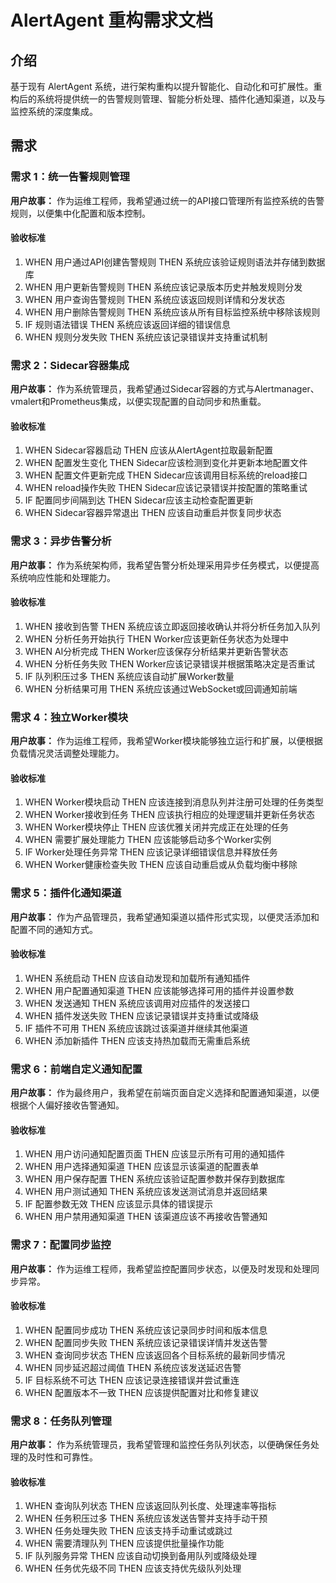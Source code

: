 # AlertAgent 重构需求文档

## 介绍

基于现有 AlertAgent 系统，进行架构重构以提升智能化、自动化和可扩展性。重构后的系统将提供统一的告警规则管理、智能分析处理、插件化通知渠道，以及与监控系统的深度集成。

## 需求

### 需求 1：统一告警规则管理

**用户故事：** 作为运维工程师，我希望通过统一的API接口管理所有监控系统的告警规则，以便集中化配置和版本控制。

#### 验收标准

1. WHEN 用户通过API创建告警规则 THEN 系统应该验证规则语法并存储到数据库
2. WHEN 用户更新告警规则 THEN 系统应该记录版本历史并触发规则分发
3. WHEN 用户查询告警规则 THEN 系统应该返回规则详情和分发状态
4. WHEN 用户删除告警规则 THEN 系统应该从所有目标监控系统中移除该规则
5. IF 规则语法错误 THEN 系统应该返回详细的错误信息
6. WHEN 规则分发失败 THEN 系统应该记录错误并支持重试机制

### 需求 2：Sidecar容器集成

**用户故事：** 作为系统管理员，我希望通过Sidecar容器的方式与Alertmanager、vmalert和Prometheus集成，以便实现配置的自动同步和热重载。

#### 验收标准

1. WHEN Sidecar容器启动 THEN 应该从AlertAgent拉取最新配置
2. WHEN 配置发生变化 THEN Sidecar应该检测到变化并更新本地配置文件
3. WHEN 配置文件更新完成 THEN Sidecar应该调用目标系统的reload接口
4. WHEN reload操作失败 THEN Sidecar应该记录错误并按配置的策略重试
5. IF 配置同步间隔到达 THEN Sidecar应该主动检查配置更新
6. WHEN Sidecar容器异常退出 THEN 应该自动重启并恢复同步状态

### 需求 3：异步告警分析

**用户故事：** 作为系统架构师，我希望告警分析处理采用异步任务模式，以便提高系统响应性能和处理能力。

#### 验收标准

1. WHEN 接收到告警 THEN 系统应该立即返回接收确认并将分析任务加入队列
2. WHEN 分析任务开始执行 THEN Worker应该更新任务状态为处理中
3. WHEN AI分析完成 THEN Worker应该保存分析结果并更新告警状态
4. WHEN 分析任务失败 THEN Worker应该记录错误并根据策略决定是否重试
5. IF 队列积压过多 THEN 系统应该自动扩展Worker数量
6. WHEN 分析结果可用 THEN 系统应该通过WebSocket或回调通知前端

### 需求 4：独立Worker模块

**用户故事：** 作为运维工程师，我希望Worker模块能够独立运行和扩展，以便根据负载情况灵活调整处理能力。

#### 验收标准

1. WHEN Worker模块启动 THEN 应该连接到消息队列并注册可处理的任务类型
2. WHEN Worker接收到任务 THEN 应该执行相应的处理逻辑并更新任务状态
3. WHEN Worker模块停止 THEN 应该优雅关闭并完成正在处理的任务
4. WHEN 需要扩展处理能力 THEN 应该能够启动多个Worker实例
5. IF Worker处理任务异常 THEN 应该记录详细错误信息并释放任务
6. WHEN Worker健康检查失败 THEN 应该自动重启或从负载均衡中移除

### 需求 5：插件化通知渠道

**用户故事：** 作为产品管理员，我希望通知渠道以插件形式实现，以便灵活添加和配置不同的通知方式。

#### 验收标准

1. WHEN 系统启动 THEN 应该自动发现和加载所有通知插件
2. WHEN 用户配置通知渠道 THEN 应该能够选择可用的插件并设置参数
3. WHEN 发送通知 THEN 系统应该调用对应插件的发送接口
4. WHEN 插件发送失败 THEN 应该记录错误并支持重试或降级
5. IF 插件不可用 THEN 系统应该跳过该渠道并继续其他渠道
6. WHEN 添加新插件 THEN 应该支持热加载而无需重启系统

### 需求 6：前端自定义通知配置

**用户故事：** 作为最终用户，我希望在前端页面自定义选择和配置通知渠道，以便根据个人偏好接收告警通知。

#### 验收标准

1. WHEN 用户访问通知配置页面 THEN 应该显示所有可用的通知插件
2. WHEN 用户选择通知渠道 THEN 应该显示该渠道的配置表单
3. WHEN 用户保存配置 THEN 系统应该验证配置参数并保存到数据库
4. WHEN 用户测试通知 THEN 系统应该发送测试消息并返回结果
5. IF 配置参数无效 THEN 应该显示具体的错误提示
6. WHEN 用户禁用通知渠道 THEN 该渠道应该不再接收告警通知

### 需求 7：配置同步监控

**用户故事：** 作为运维工程师，我希望监控配置同步状态，以便及时发现和处理同步异常。

#### 验收标准

1. WHEN 配置同步成功 THEN 系统应该记录同步时间和版本信息
2. WHEN 配置同步失败 THEN 系统应该记录错误详情并发送告警
3. WHEN 查询同步状态 THEN 应该返回各个目标系统的最新同步情况
4. WHEN 同步延迟超过阈值 THEN 系统应该发送延迟告警
5. IF 目标系统不可达 THEN 应该记录连接错误并尝试重连
6. WHEN 配置版本不一致 THEN 应该提供配置对比和修复建议

### 需求 8：任务队列管理

**用户故事：** 作为系统管理员，我希望管理和监控任务队列状态，以便确保任务处理的及时性和可靠性。

#### 验收标准

1. WHEN 查询队列状态 THEN 应该返回队列长度、处理速率等指标
2. WHEN 任务积压过多 THEN 系统应该发送告警并支持手动干预
3. WHEN 任务处理失败 THEN 应该支持手动重试或跳过
4. WHEN 需要清理队列 THEN 应该提供批量操作功能
5. IF 队列服务异常 THEN 应该自动切换到备用队列或降级处理
6. WHEN 任务优先级不同 THEN 应该支持优先级队列处理